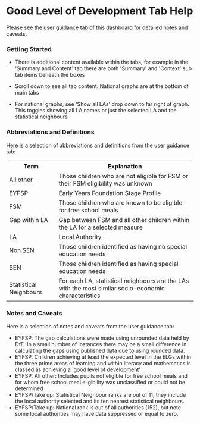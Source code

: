 # Good Level of Development Tab Help

Please see the user guidance tab of this dashboard for detailed notes and caveats.

### Getting Started

* There is additional content available within the tabs, for example in the 'Summary and Content' tab there are both 'Summary' and 'Context' sub tab items beneath the boxes

* Scroll down to see all tab content. National graphs are at the bottom of main tabs

* For national graphs, see 'Show all LAs' drop down to far right of graph. This toggles showing all LA names or just the selected LA and the statistical neighbours

### Abbreviations and Definitions

Here is a selection of abbreviations and definitions from the user guidance tab:


<table style="width:100%">
  <tr>
    <th>Term</th>
    <th>Explanation</th> 
     
  </tr>
  <tr>
    <td>All other</td>
    <td>Those children who are not eligible for FSM or their FSM eligibility was unknown</td>   
  </tr>
  <tr>
    <td>EYFSP</td>
    <td>Early Years Foundation Stage Profile</td>   
  </tr>
  <tr>
    <td>FSM</td>
    <td>Those children who are known to be eligible for free school meals</td>    
  </tr>
  <tr>
    <td>Gap within LA &nbsp &nbsp   </td>
    <td>Gap between FSM and all other children within the LA for a selected measure</td>  
  </tr>
  <tr>
    <td>LA</td>
    <td>Local Authority</td>  
  </tr>
  <tr>
    <td>Non SEN</td>
    <td>Those children identified as having no special education needs</td>    
  </tr>
  <tr>
    <td>SEN</td>
    <td>Those children identified as having special education needs</td>    
  </tr>
  <tr>
    <td>Statistical Neighbours</td>
    <td>For each LA, statistical neighbours are the LAs with the most similar socio-economic characteristics</td>    
  </tr>
  
  
  
</table>


### Notes and Caveats
Here is a selection of notes and caveats from the user guidance tab:

* EYFSP: The gap calculations were made using unrounded data held by DfE. In a small number of instances there may be a small difference in calculating the gaps using published data due to using rounded data.
* EYFSP: Children achieving at least the expected level in the ELGs within the three prime areas of learning and within literacy and mathematics is classed as achieving a 'good level of development'
* EYFSP: All other: Includes pupils not eligible for free school meals and for whom free school meal eligibility was unclassified or could not be determined
* EYFSP/Take up: Statistical Neighbour ranks are out of 11, they include the local authority selected and its ten nearest statistical neighbours.
* EYFSP/Take up: National rank is out of all authorities (152), but note some local authorities may have data suppressed or equal to zero. 
